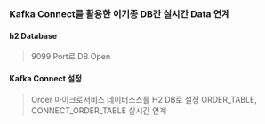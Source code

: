 ### Kafka Connect를 활용한 이기종 DB간 실시간 Data 연계

#### h2 Database
> 9099 Port로 DB Open

#### Kafka Connect 설정
> Order 마이크로서비스 데이터소스를 H2 DB로 설정
> ORDER_TABLE, CONNECT_ORDER_TABLE 실시간 연계

